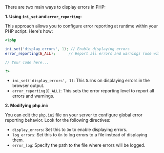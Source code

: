 There are two main ways to display errors in PHP:

**1. Using `ini_set` and `error_reporting`:**

This approach allows you to configure error reporting at runtime within your PHP script. Here's how:

```php
<?php

ini_set('display_errors', 1); // Enable displaying errors
error_reporting(E_ALL);      // Report all errors and warnings (use with caution on production)

// Your code here...

?>
```

* `ini_set('display_errors', 1)`: This turns on displaying errors in the browser output.
* `error_reporting(E_ALL)`: This sets the error reporting level to report all errors and warnings. 

**2. Modifying php.ini:**

You can edit the `php.ini` file on your server to configure global error reporting behavior. Look for the following directives:

* `display_errors`: Set this to `On` to enable displaying errors.
* `log_errors`: Set this to `On` to log errors to a file instead of displaying them.
* `error_log`: Specify the path to the file where errors will be logged.
